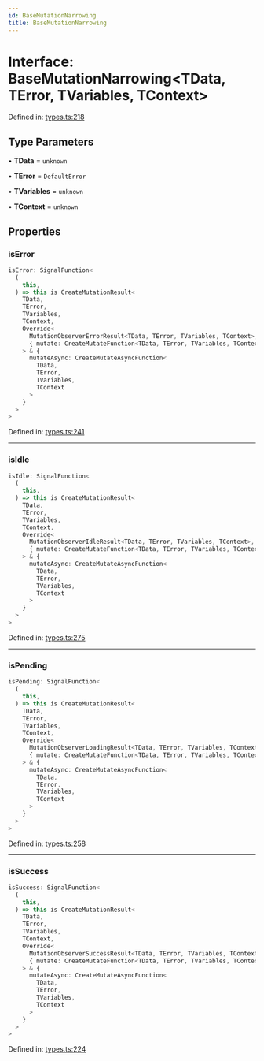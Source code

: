 ```yaml
---
id: BaseMutationNarrowing
title: BaseMutationNarrowing
---
```


<!-- DO NOT EDIT: this page is autogenerated from the type comments -->

# Interface: BaseMutationNarrowing\<TData, TError, TVariables, TContext\>

Defined in: [types.ts:218](https://github.com/TanStack/query/blob/main/packages/angular-query-experimental/src/types.ts#L218)

## Type Parameters

• **TData** = `unknown`

• **TError** = `DefaultError`

• **TVariables** = `unknown`

• **TContext** = `unknown`

## Properties

### isError

```ts
isError: SignalFunction<
  (
    this,
  ) => this is CreateMutationResult<
    TData,
    TError,
    TVariables,
    TContext,
    Override<
      MutationObserverErrorResult<TData, TError, TVariables, TContext>,
      { mutate: CreateMutateFunction<TData, TError, TVariables, TContext> }
    > & {
      mutateAsync: CreateMutateAsyncFunction<
        TData,
        TError,
        TVariables,
        TContext
      >
    }
  >
>
```

Defined in: [types.ts:241](https://github.com/TanStack/query/blob/main/packages/angular-query-experimental/src/types.ts#L241)

---

### isIdle

```ts
isIdle: SignalFunction<
  (
    this,
  ) => this is CreateMutationResult<
    TData,
    TError,
    TVariables,
    TContext,
    Override<
      MutationObserverIdleResult<TData, TError, TVariables, TContext>,
      { mutate: CreateMutateFunction<TData, TError, TVariables, TContext> }
    > & {
      mutateAsync: CreateMutateAsyncFunction<
        TData,
        TError,
        TVariables,
        TContext
      >
    }
  >
>
```

Defined in: [types.ts:275](https://github.com/TanStack/query/blob/main/packages/angular-query-experimental/src/types.ts#L275)

---

### isPending

```ts
isPending: SignalFunction<
  (
    this,
  ) => this is CreateMutationResult<
    TData,
    TError,
    TVariables,
    TContext,
    Override<
      MutationObserverLoadingResult<TData, TError, TVariables, TContext>,
      { mutate: CreateMutateFunction<TData, TError, TVariables, TContext> }
    > & {
      mutateAsync: CreateMutateAsyncFunction<
        TData,
        TError,
        TVariables,
        TContext
      >
    }
  >
>
```

Defined in: [types.ts:258](https://github.com/TanStack/query/blob/main/packages/angular-query-experimental/src/types.ts#L258)

---

### isSuccess

```ts
isSuccess: SignalFunction<
  (
    this,
  ) => this is CreateMutationResult<
    TData,
    TError,
    TVariables,
    TContext,
    Override<
      MutationObserverSuccessResult<TData, TError, TVariables, TContext>,
      { mutate: CreateMutateFunction<TData, TError, TVariables, TContext> }
    > & {
      mutateAsync: CreateMutateAsyncFunction<
        TData,
        TError,
        TVariables,
        TContext
      >
    }
  >
>
```

Defined in: [types.ts:224](https://github.com/TanStack/query/blob/main/packages/angular-query-experimental/src/types.ts#L224)
